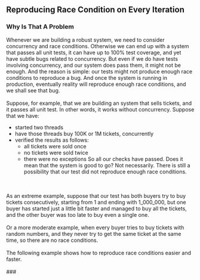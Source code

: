 ## Reproducing Race Condition on Every Iteration
### Why Is That A Problem
Whenever we are building a robust system, we need to consider concurrency and race conditions. 
Otherwise we can end up with a system that passes all unit tests, it can have up to 100% test coverage, and yet have subtle bugs related to concurrency.
But even if we do have tests involving concurrency, and our system does pass them, it might not be enough.
And the reason is simple: our tests might not produce enough race conditions to reproduce a bug. 
And once the system is running in production, eventually reality will reproduce enough race conditions, and we shall see that bug.
<br/>
<br/>
Suppose, for example, that we are building an system that sells tickets, and it passes all unit test. In other words, it works without concurrency. Suppose that we have:
* started two threads
* have those threads buy 100K or 1M tickets, concurrently
* verified the results as follows:
    * all tickets were sold once
    * no tickets were sold twice
    * there were no exceptions
So all our checks have passed. Does it mean that the system is good to go? Not necessarily. There is still a possibility that our test did not reproduce enough race conditions.
<br/>
<br/>
As an extreme example, suppose that our test has both buyers try to buy tickets consecutively, starting from 1 and ending with 1_000_000, but one buyer has started just a little bit faster and managed to buy all the tickets, and the other buyer was too late to buy even a single one.
<br/>
<br/>
Or a more moderate example, when every buyer tries to buy tickets with random numbers, and they never try to get the same ticket at the same time, so there are no race conditions.
<br/>
<br/>
The following example shows how to reproduce race conditions easier and faster.
<br/>
<br/>
### 
